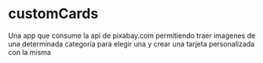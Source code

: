 # customCards

Una app que consume la api de pixabay.com permitiendo traer imagenes de una determinada categoría para elegir una y crear una tarjeta personalizada con la misma
